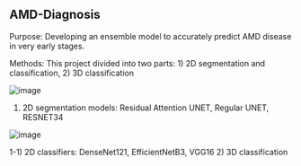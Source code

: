## AMD-Diagnosis
Purpose: Developing an ensemble model to accurately predict AMD disease in very early stages.

Methods: This project divided into two parts: 1) 2D segmentation and classification, 2) 3D classification

![image](https://user-images.githubusercontent.com/78983558/170832287-6f605a9d-086c-4280-b485-0bd5e76b21eb.png)

1) 2D segmentation models: Residual Attention UNET, Regular UNET, RESNET34

![image](https://user-images.githubusercontent.com/78983558/170849001-57463f2e-1d18-4613-b616-82e997036a85.png)


   1-1) 2D classifiers: DenseNet121, EfficientNetB3, VGG16
2) 3D classification

